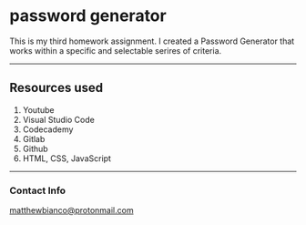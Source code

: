 # password generator 

This is my third homework assignment. I created  a Password Generator that works within a specific and selectable serires of criteria. 

---

## Resources used

1. Youtube
2. Visual Studio Code
3. Codecademy
4. Gitlab
5. Github
6. HTML, CSS, JavaScript
---

### Contact Info

matthewbianco@protonmail.com
